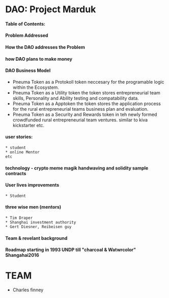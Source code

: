 # DAO: Project Marduk
#### Table of Contents:
#### Problem Addressed
#### How the DAO addresses the Problem
#### how DAO plans to make money 
#### DAO Business Model 
* Pneuma Token as a Protokoll token neccesary for the programable logic within the Ecosystem.
* Pneuma Token as a Utility token the token stores entrepreneurial team skills, Personality and Ability testing and compatability data. 
* Pneuma Token as a Apptoken the token stores the application process for the rural entrepreneurial teams business plan and evaluation.
* Pneuma Token as a Security and Rewards token in teh newly formed crowdfunded rural entrepreneurial team ventures. similar to kiva kickstarter etc.

#### user stories:
    * student 
    * online Mentor 
    etc
#### technology - crypto meme magik handwaving and solidity sample contracts 
#### User lives improvements 
    * Student 
#### three wise men (mentors) 
    * Tim Draper
    * Shanghai investment authority 
    * Gert Diesner, Reibeisen guy 
#### Team & revelant background 
#### Roadmap starting in 1993 UNDP till "charcoal & Watwrcolor" Shangahai2016 



# TEAM
* Charles finney 
